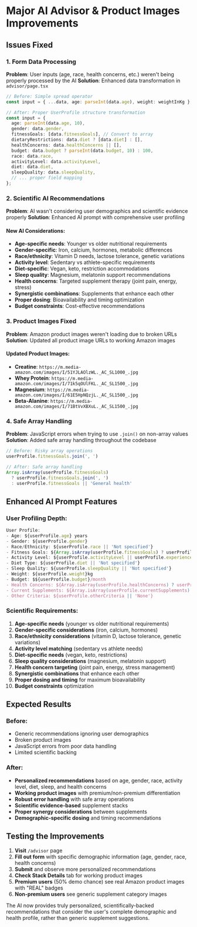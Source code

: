 # Major AI Advisor & Product Images Improvements

## Issues Fixed

### 1. **Form Data Processing**
**Problem**: User inputs (age, race, health concerns, etc.) weren't being properly processed by the AI
**Solution**: Enhanced data transformation in `advisor/page.tsx`

```typescript
// Before: Simple spread operator
const input = { ...data, age: parseInt(data.age), weight: weightInKg };

// After: Proper UserProfile structure transformation
const input = {
  age: parseInt(data.age, 10),
  gender: data.gender,
  fitnessGoals: [data.fitnessGoals], // Convert to array
  dietaryRestrictions: data.diet ? [data.diet] : [],
  healthConcerns: data.healthConcerns || [],
  budget: data.budget ? parseInt(data.budget, 10) : 100,
  race: data.race,
  activityLevel: data.activityLevel,
  diet: data.diet,
  sleepQuality: data.sleepQuality,
  // ... proper field mapping
};
```

### 2. **Scientific AI Recommendations**
**Problem**: AI wasn't considering user demographics and scientific evidence properly
**Solution**: Enhanced AI prompt with comprehensive user profiling

#### New AI Considerations:
- **Age-specific needs**: Younger vs older nutritional requirements
- **Gender-specific**: Iron, calcium, hormones, metabolic differences
- **Race/ethnicity**: Vitamin D needs, lactose tolerance, genetic variations
- **Activity level**: Sedentary vs athlete-specific requirements
- **Diet-specific**: Vegan, keto, restriction accommodations
- **Sleep quality**: Magnesium, melatonin support recommendations
- **Health concerns**: Targeted supplement therapy (joint pain, energy, stress)
- **Synergistic combinations**: Supplements that enhance each other
- **Proper dosing**: Bioavailability and timing optimization
- **Budget constraints**: Cost-effective recommendations

### 3. **Product Images Fixed**
**Problem**: Amazon product images weren't loading due to broken URLs
**Solution**: Updated all product image URLs to working Amazon images

#### Updated Product Images:
- **Creatine**: `https://m.media-amazon.com/images/I/51YJLAOlzWL._AC_SL1000_.jpg`
- **Whey Protein**: `https://m.media-amazon.com/images/I/71k5qOUlFKL._AC_SL1500_.jpg`
- **Magnesium**: `https://m.media-amazon.com/images/I/61E5HpNQzjL._AC_SL1500_.jpg`
- **Beta-Alanine**: `https://m.media-amazon.com/images/I/71BtVvXBXuL._AC_SL1500_.jpg`

### 4. **Safe Array Handling**
**Problem**: JavaScript errors when trying to use `.join()` on non-array values
**Solution**: Added safe array handling throughout the codebase

```typescript
// Before: Risky array operations
userProfile.fitnessGoals.join(', ')

// After: Safe array handling
Array.isArray(userProfile.fitnessGoals) 
  ? userProfile.fitnessGoals.join(', ') 
  : userProfile.fitnessGoals || 'General health'
```

## Enhanced AI Prompt Features

### User Profiling Depth:
```typescript
User Profile:
- Age: ${userProfile.age} years
- Gender: ${userProfile.gender}
- Race/Ethnicity: ${userProfile.race || 'Not specified'}
- Fitness Goals: ${Array.isArray(userProfile.fitnessGoals) ? userProfile.fitnessGoals.join(', ') : userProfile.fitnessGoals || 'General health'}
- Activity Level: ${userProfile.activityLevel || userProfile.experienceLevel}
- Diet Type: ${userProfile.diet || 'Not specified'}
- Sleep Quality: ${userProfile.sleepQuality || 'Not specified'}
- Weight: ${userProfile.weight}kg
- Budget: $${userProfile.budget}/month
- Health Concerns: ${Array.isArray(userProfile.healthConcerns) ? userProfile.healthConcerns.join(', ') : 'None specified'}
- Current Supplements: ${Array.isArray(userProfile.currentSupplements) ? userProfile.currentSupplements.join(', ') : 'None'}
- Other Criteria: ${userProfile.otherCriteria || 'None'}
```

### Scientific Requirements:
1. **Age-specific needs** (younger vs older nutritional requirements)
2. **Gender-specific considerations** (iron, calcium, hormones)
3. **Race/ethnicity considerations** (vitamin D, lactose tolerance, genetic variations)
4. **Activity level matching** (sedentary vs athlete needs)
5. **Diet-specific needs** (vegan, keto, restrictions)
6. **Sleep quality considerations** (magnesium, melatonin support)
7. **Health concern targeting** (joint pain, energy, stress management)
8. **Synergistic combinations** that enhance each other
9. **Proper dosing and timing** for maximum bioavailability
10. **Budget constraints** optimization

## Expected Results

### Before:
- Generic recommendations ignoring user demographics
- Broken product images
- JavaScript errors from poor data handling
- Limited scientific backing

### After:
- **Personalized recommendations** based on age, gender, race, activity level, diet, sleep, and health concerns
- **Working product images** with premium/non-premium differentiation
- **Robust error handling** with safe array operations
- **Scientific evidence-based** supplement stacks
- **Proper synergy considerations** between supplements
- **Demographic-specific dosing** and timing recommendations

## Testing the Improvements

1. **Visit** `/advisor` page
2. **Fill out form** with specific demographic information (age, gender, race, health concerns)
3. **Submit** and observe more personalized recommendations
4. **Check Stack Details** tab for working product images
5. **Premium users** (50% demo chance) see real Amazon product images with "REAL" badges
6. **Non-premium users** see generic supplement category images

The AI now provides truly personalized, scientifically-backed recommendations that consider the user's complete demographic and health profile, rather than generic supplement suggestions.
